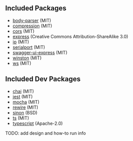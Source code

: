 ## Included Packages
* [body-parser](https://github.com/expressjs/body-parser) (MIT)
* [compression](https://github.com/expressjs/compression) (MIT)
* [cors](https://github.com/expressjs/cors) (MIT)
* [express](https://github.com/expressjs/expressjs.com) (Creative Commons Attribution-ShareAlike 3.0)
* [ip](https://github.com/indutny/node-ip) (MIT)
* [serialport](https://github.com/node-serialport/node-serialport) (MIT)
* [swagger-ui-express](https://github.com/scottie1984/swagger-ui-express) (MIT)
* [winston](https://github.com/winstonjs/winston) (MIT)
* [ws](https://github.com/websockets/ws) (MIT)

## Included Dev Packages
* [chai](https://github.com/chaijs/chai) (MIT)
* [jest](https://github.com/facebook/jest) (MIT)
* [mocha](https://github.com/mochajs/mocha) (MIT)
* [rewire](https://github.com/jhnns/rewire) (MIT)
* [sinon](https://github.com/sinonjs/sinon) (BSD)
* [ts](https://github.com/andywer/ts) (MIT)
* [typescript](https://github.com/Microsoft/TypeScript) (Apache-2.0)

TODO: add design and how-to run info